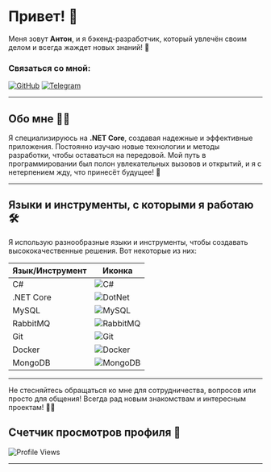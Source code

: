 
# Привет! 👋

Меня зовут **Антон**, и я бэкенд-разработчик, который увлечён своим делом и всегда жаждет новых знаний! 🌟

### Связаться со мной:
[![GitHub](https://img.shields.io/badge/GitHub-%23000000.svg?style=for-the-badge&logo=github&logoColor=white)](https://github.com/JotaroSamo)
[![Telegram](https://img.shields.io/badge/Telegram-%23345B8D.svg?style=for-the-badge&logo=telegram&logoColor=white)](https://t.me/dk_tengen)

---

## Обо мне 🧑‍💻
Я специализируюсь на **.NET Core**, создавая надежные и эффективные приложения. Постоянно изучаю новые технологии и методы разработки, чтобы оставаться на передовой. Мой путь в программировании был полон увлекательных вызовов и открытий, и я с нетерпением жду, что принесёт будущее! 🚀

---

## Языки и инструменты, с которыми я работаю 🛠️

Я использую разнообразные языки и инструменты, чтобы создавать высококачественные решения. Вот некоторые из них:

| Язык/Инструмент | Иконка |
|------------------|--------|
| C#               | ![C#](https://img.icons8.com/color/48/000000/c-sharp-logo.png) |
| .NET Core        | ![DotNet](https://img.icons8.com/color/48/000000/net-framework.png) |
| MySQL            | ![MySQL](https://img.icons8.com/color/48/000000/mysql-logo.png) |
| RabbitMQ         | ![RabbitMQ](https://camo.githubusercontent.com/bb18b00af979cebef75d6ca5ddedbcbfecd4f0503ecb71856d901f28e4cbb676/68747470733a2f2f70726f66696c696e61746f722e7269736861762e6465762f736b696c6c732d6173736574732f7261626269746d712d69636f6e2e737667) |
| Git              | ![Git](https://img.icons8.com/color/48/000000/git.png) |
| Docker           | ![Docker](https://img.icons8.com/color/48/000000/docker.png) |
| MongoDB          | ![MongoDB](https://img.icons8.com/color/48/000000/mongodb.png) |

---


Не стесняйтесь обращаться ко мне для сотрудничества, вопросов или просто для общения! Всегда рад новым знакомствам и интересным проектам! 🤝💬


## Счетчик просмотров профиля 👀
![Profile Views](https://img.shields.io/badge/Profile%20Views-0-blue?style=flat)

---


